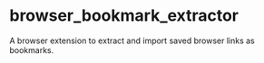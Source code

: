 # browser_bookmark_extractor
A browser extension to extract and import saved browser links as bookmarks.
